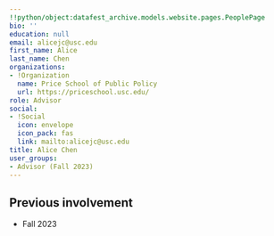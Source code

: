 ```yaml
---
!!python/object:datafest_archive.models.website.pages.PeoplePage
bio: ''
education: null
email: alicejc@usc.edu
first_name: Alice
last_name: Chen
organizations:
- !Organization
  name: Price School of Public Policy
  url: https://priceschool.usc.edu/
role: Advisor
social:
- !Social
  icon: envelope
  icon_pack: fas
  link: mailto:alicejc@usc.edu
title: Alice Chen
user_groups:
- Advisor (Fall 2023)
---
```


## Previous involvement

* Fall 2023